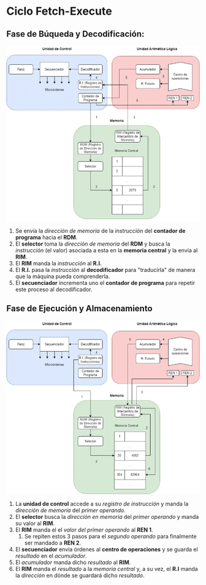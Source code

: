 # Ciclo Fetch-Execute

## Fase de Búqueda y Decodificación:

![ Fetch-Decode | center |](attachments/1-fetch-decode.webp)

1. Se envía la _dirección de memoria_ de la _instrucción_ del **contador de
   programa** hacia el **RDM**.
2. El **selector** toma la _dirección de memoria_ del **RDM** y busca la
   _instrucción_ (el valor) asociada a esta en la **memoria central** y la envía
   al **RIM**.
3. El **RIM** manda la _instrucción_ al **R.I.**
4. El **R.I.** pasa la _instrucción_ al **decodificador** para "traducirla" de
   manera que la máquina pueda comprenderla.
5. El **secuenciador** incrementa uno el **contador de programa** para repetir
   este proceso al decodificador.

## Fase de Ejecución y Almacenamiento

![ Execute-store | center](attachments/2-execute-store.webp)

1. La **unidad de control** accede a su _registro de instrucción_ y manda la
   _dirección de memoria_ del _primer operando_.
2. El **selector** busca la _dirección en memoria_ del _primer operando_ y manda
   su valor al **RIM**.
3. El **RIM** manda el el _valor del primer operando_ al **REN 1**.
   1. Se repiten estos 3 pasos para el _segundo operando_ para finalmente ser
      mandado a **REN 2**.
4. El **secuenciador** envía órdenes al **centro de operaciones** y se guarda el
   _resultado_ en el _acumulador_.
5. El _acumulador_ manda dicho _resultado_ al **RIM**.
6. El **RIM** manda el _resultado_ a la _memoria central_ y, a su vez, el
   **R.I** manda la _dirección_ en dónde se guardará dicho _resultado_.
